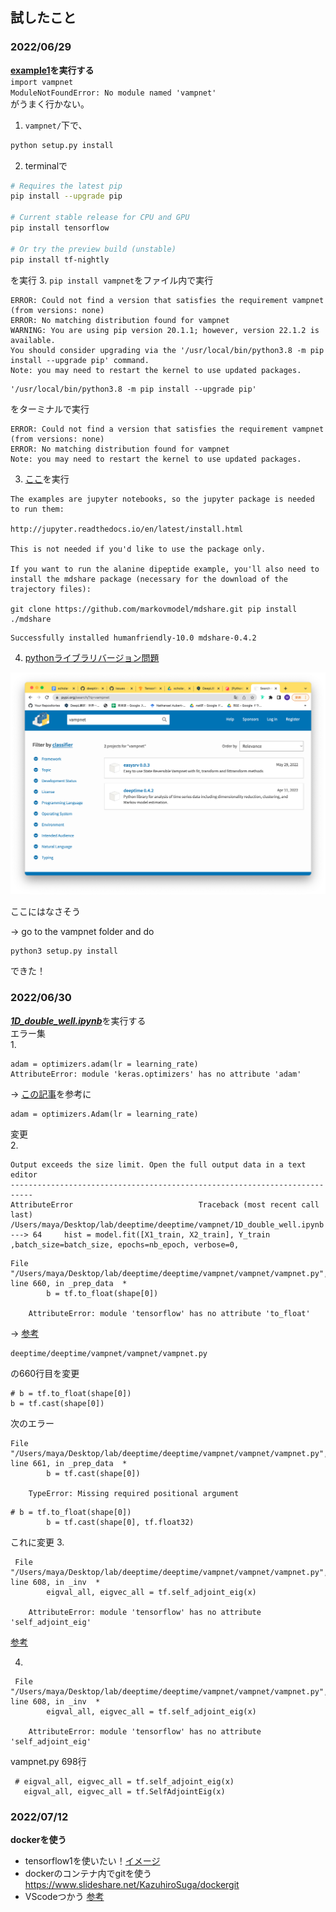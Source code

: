 ## 試したこと
### 2022/06/29
**[example1](../vampnet/examples/1D_double_well.ipynb)を実行する**  
```import vampnet```  
```ModuleNotFoundError: No module named 'vampnet'```  
がうまく行かない。
1. ```vampnet/```下で、
```bash
python setup.py install
```
2. terminalで
```bash
# Requires the latest pip
pip install --upgrade pip

# Current stable release for CPU and GPU
pip install tensorflow

# Or try the preview build (unstable)
pip install tf-nightly
```
を実行
3. ```pip install vampnet```をファイル内で実行
```
ERROR: Could not find a version that satisfies the requirement vampnet (from versions: none)
ERROR: No matching distribution found for vampnet
WARNING: You are using pip version 20.1.1; however, version 22.1.2 is available.
You should consider upgrading via the '/usr/local/bin/python3.8 -m pip install --upgrade pip' command.
Note: you may need to restart the kernel to use updated packages.
```
```
'/usr/local/bin/python3.8 -m pip install --upgrade pip'
```
をターミナルで実行
```
ERROR: Could not find a version that satisfies the requirement vampnet (from versions: none)
ERROR: No matching distribution found for vampnet
Note: you may need to restart the kernel to use updated packages.
```


3. [ここ](../vampnet/README.md)を実行
```
The examples are jupyter notebooks, so the jupyter package is needed to run them:

http://jupyter.readthedocs.io/en/latest/install.html

This is not needed if you'd like to use the package only.

If you want to run the alanine dipeptide example, you'll also need to install the mdshare package (necessary for the download of the trajectory files):

git clone https://github.com/markovmodel/mdshare.git pip install ./mdshare
```

```
Successfully installed humanfriendly-10.0 mdshare-0.4.2
```
4. [pythonライブラリバージョン問題](https://kajindowsxp.com/pip-unable/)

![pypi](../images/no_vampnet.png)

ここにはなさそう


→
go to the vampnet folder and do
```
python3 setup.py install
```
できた！
### 2022/06/30
[***1D_double_well.ipynb***](../vampnet/1D_double_well.ipynb)を実行する  
エラー集  
1. 
```
adam = optimizers.adam(lr = learning_rate)
AttributeError: module 'keras.optimizers' has no attribute 'adam'
```
→ [この記事](https://qiita.com/hetare/questions/b39b7deacf83e257f2ae)を参考に
```
adam = optimizers.Adam(lr = learning_rate)
```
変更  
2. 

```
Output exceeds the size limit. Open the full output data in a text editor
---------------------------------------------------------------------------
AttributeError                            Traceback (most recent call last)
/Users/maya/Desktop/lab/deeptime/deeptime/vampnet/1D_double_well.ipynb 
---> 64     hist = model.fit([X1_train, X2_train], Y_train ,batch_size=batch_size, epochs=nb_epoch, verbose=0,
```
```
File "/Users/maya/Desktop/lab/deeptime/deeptime/vampnet/vampnet/vampnet.py", line 660, in _prep_data  *
        b = tf.to_float(shape[0])

    AttributeError: module 'tensorflow' has no attribute 'to_float'
```
→ [参考](https://github.com/google/tangent/issues/95)
```
deeptime/deeptime/vampnet/vampnet/vampnet.py
```
の660行目を変更
```
# b = tf.to_float(shape[0])
b = tf.cast(shape[0])
```
次のエラー
```
File "/Users/maya/Desktop/lab/deeptime/deeptime/vampnet/vampnet/vampnet.py", line 661, in _prep_data  *
        b = tf.cast(shape[0])

    TypeError: Missing required positional argument
```
```
# b = tf.to_float(shape[0])
        b = tf.cast(shape[0], tf.float32)
```
これに変更
3. 
```
 File "/Users/maya/Desktop/lab/deeptime/deeptime/vampnet/vampnet/vampnet.py", line 608, in _inv  *
        eigval_all, eigvec_all = tf.self_adjoint_eig(x)

    AttributeError: module 'tensorflow' has no attribute 'self_adjoint_eig'
```
[参考](https://aiacademy.jp/media/?p=1610)

4. 
```
 File "/Users/maya/Desktop/lab/deeptime/deeptime/vampnet/vampnet/vampnet.py", line 608, in _inv  *
        eigval_all, eigvec_all = tf.self_adjoint_eig(x)

    AttributeError: module 'tensorflow' has no attribute 'self_adjoint_eig'
```
vampnet.py 698行
```
 # eigval_all, eigvec_all = tf.self_adjoint_eig(x)
   eigval_all, eigvec_all = tf.SelfAdjointEig(x)
```

### 2022/07/12  
**dockerを使う**
- tensorflow1を使いたい！[イメージ](https://hub.docker.com/layers/tensorflow/tensorflow/tensorflow/1.15.3-py3/images/sha256-3f0cd0e85380afb2af3a30703de75a1ec4f3facb00d630714fb2d80d3e36f77f?context=explore)
- dockerのコンテナ内でgitを使う
https://www.slideshare.net/KazuhiroSuga/dockergit
- VScodeつかう [参考](https://qiita.com/Yuki_Oshima/items/d3b52c553387685460b0)
